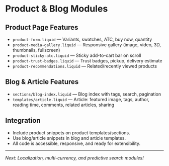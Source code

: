 # Product & Blog Modules

## Product Page Features
- `product-form.liquid` — Variants, swatches, ATC, buy now, quantity
- `product-media-gallery.liquid` — Responsive gallery (image, video, 3D, thumbnails, fullscreen)
- `product-sticky-atc.liquid` — Sticky add-to-cart bar on scroll
- `product-trust-badges.liquid` — Trust badges, pickup, delivery estimate
- `product-recommendations.liquid` — Related/recently viewed products

## Blog & Article Features
- `sections/blog-index.liquid` — Blog index with tags, search, pagination
- `templates/article.liquid` — Article: featured image, tags, author, reading time, comments, related articles, sharing

## Integration
- Include product snippets on product templates/sections.
- Use blog/article snippets in blog and article templates.
- All code is accessible, responsive, and ready for extensibility.

---

_Next: Localization, multi-currency, and predictive search modules!_
